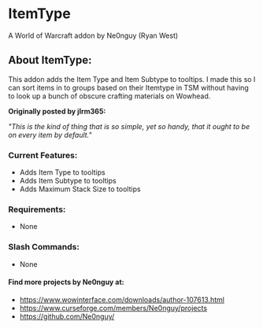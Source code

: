 # ItemType
 A World of Warcraft addon by Ne0nguy (Ryan West)

## About ItemType:
This addon adds the Item Type and Item Subtype to tooltips.
I made this so I can sort items in to groups based on their Itemtype in TSM without having to look up a bunch of obscure crafting materials on Wowhead.

**Originally posted by jlrm365:**

_"This is the kind of thing that is so simple, yet so handy, that it ought to be on every item by default."_

### Current Features:
- Adds Item Type to tooltips
- Adds Item Subtype to tooltips
- Adds Maximum Stack Size to tooltips

### Requirements:
- None

### Slash Commands:
- None

#### Find more projects by Ne0nguy at:
- https://www.wowinterface.com/downloads/author-107613.html
- https://www.curseforge.com/members/Ne0nguy/projects
- https://github.com/Ne0nguy/
